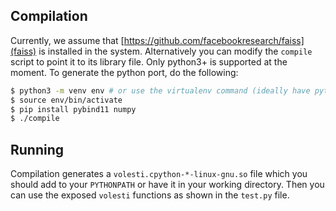## Compilation

Currently, we assume that [https://github.com/facebookresearch/faiss](faiss) is installed in the system. Alternatively you can modify the `compile` script to point it to its library file.
Only python3+ is supported at the moment. To generate the python port, do the following:

```bash
$ python3 -m venv env # or use the virtualenv command (ideally have python3.6+)
$ source env/bin/activate
$ pip install pybind11 numpy
$ ./compile
```

## Running

Compilation generates a `volesti.cpython-*-linux-gnu.so` file which you should add to your `PYTHONPATH` or have it in your working directory. Then you can use the exposed `volesti` functions as shown in the  `test.py` file.
